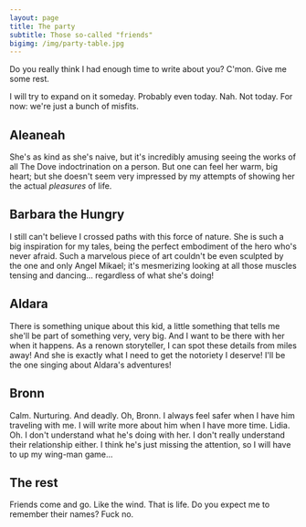 ```yaml
---
layout: page
title: The party
subtitle: Those so-called "friends"
bigimg: /img/party-table.jpg
---
```


Do you really think I had enough time to write about you? C'mon. Give me some rest.

I will try to expand on it someday. Probably even today. Nah. Not today. For now: we're just a bunch of misfits. 

## Aleaneah

She's as kind as she's naive, but it's incredibly amusing seeing the works of all The Dove indoctrination on a person. But one can feel her warm, big heart; but she doesn't seem very impressed by my attempts of showing her the actual _pleasures_ of life. 

## Barbara the Hungry

I still can't believe I crossed paths with this force of nature. She is such a big inspiration for my tales, being the perfect embodiment of the hero who's never afraid. Such a marvelous piece of art couldn't be even sculpted by the one and only Angel Mikael; it's mesmerizing looking at all those muscles tensing and dancing... regardless of what she's doing!

## Aldara

There is something unique about this kid, a little something that tells me she'll be part of something very, very big. And I want to be there with her when it happens. As a renown storyteller, I can spot these details from miles away! And she is exactly what I need to get the notoriety I deserve! I'll be the one singing about Aldara's adventures! 

## Bronn

Calm. Nurturing. And deadly. Oh, Bronn. I always feel safer when I have him traveling with me. I will write more about him when I have more time.
Lidia. Oh. I don't understand what he's doing with her. I don't really understand their relationship either. I think he's just missing the attention, so I will have to up my wing-man game...

## The rest

Friends come and go. Like the wind. That is life. Do you expect me to remember their names? Fuck no. 
